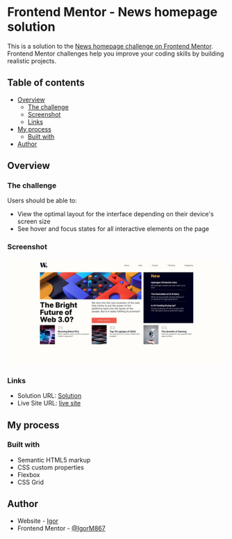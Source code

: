 # Frontend Mentor - News homepage solution

This is a solution to the [News homepage challenge on Frontend Mentor](https://www.frontendmentor.io/challenges/news-homepage-H6SWTa1MFl). Frontend Mentor challenges help you improve your coding skills by building realistic projects.

## Table of contents

- [Overview](#overview)
  - [The challenge](#the-challenge)
  - [Screenshot](#screenshot)
  - [Links](#links)
- [My process](#my-process)
  - [Built with](#built-with)
- [Author](#author)

## Overview

### The challenge

Users should be able to:

- View the optimal layout for the interface depending on their device's screen size
- See hover and focus states for all interactive elements on the page

### Screenshot

![completed design](./screenshot.jpg)

### Links

- Solution URL: [Solution](https://your-solution-url.com)
- Live Site URL: [live site](https://news-homepage-main-im.netlify.app/)

## My process

### Built with

- Semantic HTML5 markup
- CSS custom properties
- Flexbox
- CSS Grid

## Author

- Website - [Igor](https://news-homepage-main-im.netlify.app/)
- Frontend Mentor - [@IgorM867](https://www.frontendmentor.io/profile/IgorM867)
